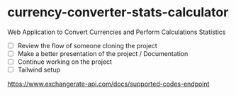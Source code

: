 # currency-converter-stats-calculator
Web Application to Convert Currencies and Perform Calculations Statistics

- [ ] Review the flow of someone cloning the project
- [ ] Make a better presentation of the project / Documentation
- [ ] Continue working on the project
- [ ] Tailwind setup

https://www.exchangerate-api.com/docs/supported-codes-endpoint